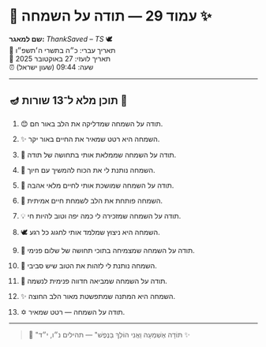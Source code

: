 # 📜 עמוד 29 — תודה על השמחה ✨

**שם למאגר:** _ThankSaved – TS_ 🕊️  
📅 תאריך עברי: כ״ה בתשרי ה׳תשפ״ו  
📅 תאריך לועזי: 27 באוקטובר 2025  
⏰ שעה: 09:44 (שעון ישראל)

---

## 🪔 תוכן מלא ל־13 שורות 📖

1. 😊 תודה על השמחה שמדליקה את הלב באור חם.
    
2. ✨ השמחה היא רטט שמאיר את החיים באור יקר.
    
3. 🌟 תודה על השמחה שממלאת אותי בתחושה של תודה.
    
4. 💫 השמחה נותנת לי את הכוח להמשיך עם חיוך.
    
5. 🎉 תודה על השמחה שמושכת אותי לחיים מלאי אהבה.
    
6. 🌈 השמחה פותחת את הלב לשמחת חיים אמיתית.
    
7. 💡 תודה על השמחה שמזכירה לי כמה יפה וטוב להיות חי.
    
8. 🕊️ השמחה היא ניצוץ שמלמד אותי לחגוג כל רגע.
    
9. 🌱 תודה על השמחה שמצמיחה בתוכי תחושה של שלום פנימי.
    
10. 🙏 השמחה נותנת לי לזהות את הטוב שיש סביבי.
    
11. 🌅 תודה על השמחה שמביאה חדווה פנימית לנשמה.
    
12. ✨ השמחה היא המתנה שמתפשטת מאור הלב החוצה.
    
13. ✡️ תודה על השמחה — רטט שמאיר.
    

---

> 📜 "תּוֹדָה אֶשְׁמְעָה וַאֲנִי הוֹלֵךְ בַּנֶּפֶשׁ" — תהילים נ״ו, י״ד ✨
